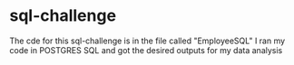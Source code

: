 # sql-challenge
The cde for this sql-challenge is in the file called "EmployeeSQL"
I ran my code in POSTGRES SQL and got the desired outputs for my data analysis
